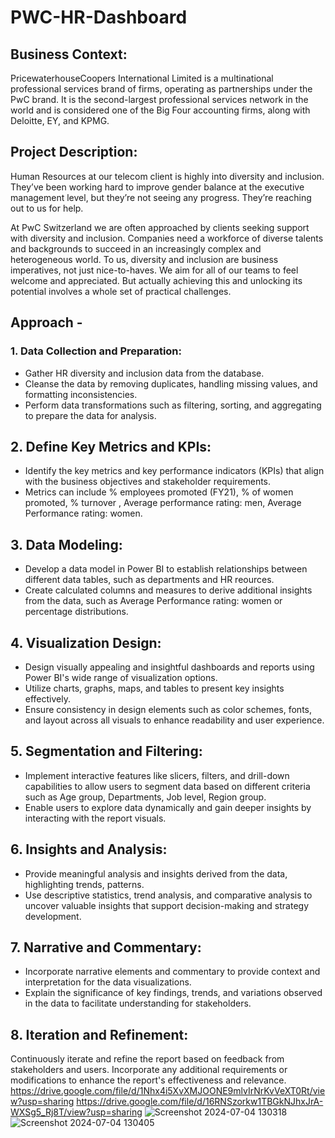 # PWC-HR-Dashboard

## Business Context:
PricewaterhouseCoopers International Limited is a multinational professional services brand of firms, operating as partnerships under the PwC brand. It is the second-largest professional services network in the world and is considered one of the Big Four accounting firms, along with Deloitte, EY, and KPMG.

## Project Description:
Human Resources at our telecom client is highly into diversity and inclusion. They’ve been working hard to improve gender balance at the executive management level, but they’re not seeing any progress. They’re reaching out to us for help.

At PwC Switzerland we are often approached by clients seeking support with diversity and inclusion. Companies need a workforce of diverse talents and backgrounds to succeed in an increasingly complex and heterogeneous world. To us, diversity and inclusion are business imperatives, not just nice-to-haves. We aim for all of our teams to feel welcome and appreciated. But actually achieving this and unlocking its potential involves a whole set of practical challenges.

## Approach - 

### 1. Data Collection and Preparation:

- Gather HR diversity and inclusion data from the database.
- Cleanse the data by removing duplicates, handling missing values, and formatting inconsistencies.
- Perform data transformations such as filtering, sorting, and aggregating to prepare the data for analysis.

## 2. Define Key Metrics and KPIs:

- Identify the key metrics and key performance indicators (KPIs) that align with the business objectives and stakeholder requirements.
- Metrics can include % employees promoted (FY21), % of women promoted, % turnover , Average performance rating: men, Average Performance rating: women.

## 3. Data Modeling:

- Develop a data model in Power BI to establish relationships between different data tables, such as departments and HR reources.
- Create calculated columns and measures to derive additional insights from the data, such as Average Performance rating: women or percentage distributions.

## 4. Visualization Design:

- Design visually appealing and insightful dashboards and reports using Power BI's wide range of visualization options.
- Utilize charts, graphs, maps, and tables to present key insights effectively.
- Ensure consistency in design elements such as color schemes, fonts, and layout across all visuals to enhance readability and user experience.

## 5. Segmentation and Filtering:

- Implement interactive features like slicers, filters, and drill-down capabilities to allow users to segment data based on different criteria such as Age group, Departments, Job level, Region group.
- Enable users to explore data dynamically and gain deeper insights by interacting with the report visuals.

## 6. Insights and Analysis:

- Provide meaningful analysis and insights derived from the data, highlighting trends, patterns.
- Use descriptive statistics, trend analysis, and comparative analysis to uncover valuable insights that support decision-making and strategy development.

## 7. Narrative and Commentary:

- Incorporate narrative elements and commentary to provide context and interpretation for the data visualizations.
- Explain the significance of key findings, trends, and variations observed in the data to facilitate understanding for stakeholders.

## 8. Iteration and Refinement:

Continuously iterate and refine the report based on feedback from stakeholders and users.
Incorporate any additional requirements or modifications to enhance the report's effectiveness and relevance.
https://drive.google.com/file/d/1Nhx4i5XvXMJOONE9mlvIrNrKvVeXT0Rt/view?usp=sharing
https://drive.google.com/file/d/16RNSzorkw1TBGkNJhxJrA-WXSg5_Rj8T/view?usp=sharing
![Screenshot 2024-07-04 130318](https://github.com/Rohit-Saswadkar/PWC-HR-Dashboard/assets/126965510/d83179b1-b56c-4483-88d3-6a1154a7e043)
![Screenshot 2024-07-04 130405](https://github.com/Rohit-Saswadkar/PWC-HR-Dashboard/assets/126965510/3d3e1c1f-ff34-4bc9-b27e-38c0bc29b061)
